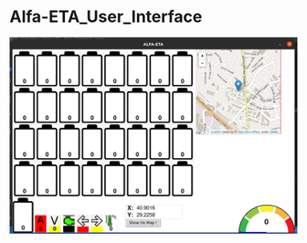 # Alfa-ETA_User_Interface
![alt text](https://github.com/baransolmaz/Alfa-ETA_User_Interface/blob/06Subat/GUI_V2/current/6.png)
